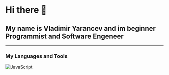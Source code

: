 # Hi there 👋
## My name is Vladimir Yarancev and im beginner Programmist and Software Engeneer
***

### My Languages and Tools
![JavaScript](https://img.shields.io/badge/-JavaScript-1e1e1e?style=for-the-badge&logo=javascript)



<!--
**iconini13ya/iconini13ya** is a ✨ _special_ ✨ repository because its `README.md` (this file) appears on your GitHub profile.

Here are some ideas to get you started:

- 🔭 I’m currently working on ...
- 🌱 I’m currently learning ...
- 👯 I’m looking to collaborate on ...
- 🤔 I’m looking for help with ...
- 💬 Ask me about ...
- 📫 How to reach me: ...
- 😄 Pronouns: ...
- ⚡ Fun fact: ...
-->
